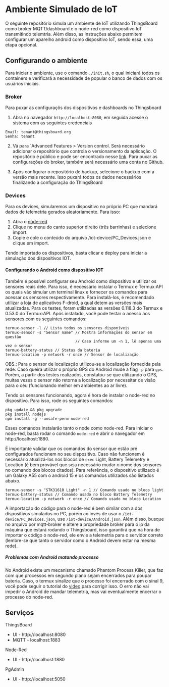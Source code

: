 # Ambiente Simulado de IoT

O seguinte repositório simula um ambiente de IoT utilizando ThingsBoard como broker MQTT/dashboard e o node-red como dispositivo IoT transmitindo telemtria. Além disso, as instruções abaixo permitem configurar um aparelho android como dispositivo IoT, sendo essa, uma etapa opcional.

## Configurando o ambiente

Para iniciar o ambiente, use o comando `./init.sh`, o qual iniciará todos os containers e verificará a necessidade de popular o banco de dados com os usuários iniciais. 

### Broker

Para puxar as configuraçõs dos dispositivos e dashboards no Thingsboard

1. Abra no navegador `http://localhost:8080`, em seguida acesse o sistema com as seguintes credenciais
```
Email: tenant@thingsboard.org
Senha: tenant
```
2. Vá para `Advanced Features > Version control. Será necessário adicionar o repositório que controla o versionamento da aplicação. O repositório é público e pode ser encontrado nesse [link](https://github.com/henriqueAmbrosi/Thingsboard-Config). Para puxar as configurações do broker, também será necessário uma conta no Github.

3. Após configurar o repositório de backup, selecione o backup com a versão mais recente. Isso puxará todos os dados necessários finalizando a configuração do ThingsBoard

### Devices 

Para os devices, simularemos um dispositivo no próprio PC que mandará dados de telemetria gerados aleatoriamente. Para isso:
1. Abra o [node-red](http://localhost:1880)
2. Clique no menu do canto superior direito (três barrinhas) e selecione import. 
3. Copie e cole o conteúdo do arquivo /iot-device/PC_Devices.json e clique em import.

Tendo importado os dispositivos, basta clicar e deploy para iniciar a simulação dos dispositivos IOT.

#### Configurando o Android como dispositivo IOT

Também é possível configurar seu Android como dispositivo e utilizar os sensores reais dele. Para isso, é necessário instalar o Termux e Termux:API os quais vão simular um terminal linux e fornecer os comandos para acessar os sensores respectivamente. Para instalá-los, é recomendado utilizar a loja de aplicativos F-droid, a qual detem as versões mais atualizadas. Para os testes, foram utilizadas as versões 0.118.3 do Termux e 0.53.0 do Termux:API. Após instalado, você pode testar o acesso aos sensores com os seguintes comandos:

```
termux-sensor -l // Lista todos os sensores disponíveis
termux-sensor -s "Sensor name" // Mostra informações do sensor em questão
                               // Caso informe um -n 1, lê apenas uma vez o sensor
termux-battery-status // Status da bateria
termux-location -p network -r once // Sensor de localização
```

OBS.: Para o sensor de localização utilizou-se a localização fornecida pela rede. Caso queira utilizar o próprio GPS do Android mude a flag `-p` para `gps`. Porém, a partir dos testes realizados, constatou-se que utilizando o GPS, muitas vezes o sensor não retorna a localização por necessitar de visão para o céu (funcionando melhor em ambientes ao ar livre).

Tendo os sensores funcionando, agora é hora de instalar o node-red no dispositivo. Para isso, rode os seguintes comandos:

```
pkg update && pkg upgrade
pkg install nodejs
npm install -g --unsafe-perm node-red
```

Esses comandos instalarão tanto o node como node-red. Para iniciar o node-red, basta rodar o comando `node-red` e abrir o navegador em http://localhost:1880.

É importante validar que os comandos do sensor que estão pré configurados funcionem no seu dispositivo. Caso não funcionem é necessário atualizá-los nos blocos de `exec` Light, Battery Telemetry e Location (é bem provável que seja necessário mudar o nome dos sensores no comando dos blocos citados). Para referência, o dispositivo utilizado é um Galaxy A55 com o android 15 e os comandos utilizados são listados abaixo.

```
termux-sensor -s "STK31610 Light" -n 1 // Comando usado no bloco light
termux-battery-status // Comando usado no bloco Battery Telemetry
termux-location -p network -r once // Comando usado no bloco Location
```

A importação do código para o node-red é bem similar com a dos dispositivos simulados no PC, porém ao invés de usar o `/iot-device/PC_Devices.json`, use `/iot-device/Android.json`. Além disso, busque no arquivo por mqtt-broker e altere a propriedade broker para o ip da máquina que estará rodando o Thingsboard, isso garantirá que na hora de importar o código o node-red, ele envie a telemetria para o servidor correto (lembre-se que tanto o servidor como o Android devem estar na mesma rede). 

##### Problemas com Android matando processo

No Android existe um mecanismo chamado Phantom Process Killer, que faz com que processos em segundo plano sejam encerrados para poupar bateria. Caso, o termux sinalize que o processo foi encerrado com o sinal 9, você pode seguir o tutorial do [video](https://www.youtube.com/watch?v=ArkFTNEbxZs) para corrigir isso. O erro não vai impedir o Android de mandar telemetria, mas vai eventualmente encerrar o processo do node-red.

## Serviços

ThingsBoard 
- UI - http://localhost:8080
- MQTT - localhost:1883

Node-Red
- UI - http://localhost:1880

PgAdmin
- UI - http://localhost:5050
